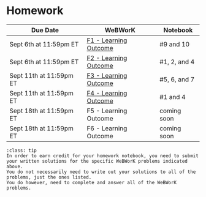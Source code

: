 Homework
============================


| Due Date | WeBWorK | Notebook |
|----------|---------|----------|
| Sept 6th at 11:59pm ET | [F1 - Learning Outcome](https://webwork.sens.buffalo.edu/webwork2/2023-08-MTH-131-Casper/Learning_Outcome_F1) | #9 and 10 |
| Sept 6th at 11:59pm ET | [F2 - Learning Outcome](https://webwork.sens.buffalo.edu/webwork2/2023-08-MTH-131-Casper/Learning_Outcome_F2) | #1, 2, and 4 |
| Sept 11th at 11:59pm ET | [F3 - Learning Outcome](https://webwork.sens.buffalo.edu/webwork2/2023-08-MTH-131-Casper/Learning_Outcome_F3) | #5, 6, and 7 |
| Sept 11th at 11:59pm ET | [F4 - Learning Outcome](https://webwork.sens.buffalo.edu/webwork2/2023-08-MTH-131-Casper/Learning_Outcome_F4) | #1 and 4 |
| Sept 18th at 11:59pm ET | F5 - Learning Outcome | coming soon |
| Sept 18th at 11:59pm ET | F6 - Learning Outcome | coming soon |

```{admonition} Homework Notebook
:class: tip 
In order to earn credit for your homework notebook, you need to submit your written solutions for the specific WeBWorK problems indicated above. 
You do not necessarily need to write out your solutions to all of the problems, just the ones listed. 
You do however, need to complete and answer all of the WeBWorK problems.
```

